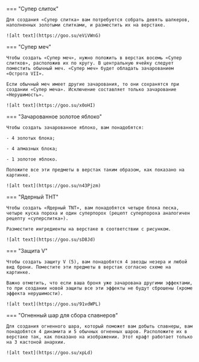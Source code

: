 === "Супер слиток"


    Для создания «Супер слитка» вам потребуется собрать девять шалкеров, наполненных золотыми слитками, и разместить их на верстаке.

    ![alt text](https://goo.su/eViVWnG)


=== "Супер меч"


    Чтобы создать «Супер меч», нужно положить в верстак восемь «Супер слитков», расположив их по кругу. В центральную ячейку следует поместить обычный меч. «Супер меч» будет обладать зачарованием «Острота VII».

    Если обычный меч имеет другие зачарования, то они сохранятся при создании «Супер меча». Исключение составляет только зачарование «Нерушимость».

    ![alt text](https://goo.su/x0oHI)


=== "Зачарованное золотое яблоко"


    Чтобы создать зачарованное яблоко, вам понадобятся:

    - 4 золотых блока;

    - 4 алмазных блока;

    - 1 золотое яблоко.

    Положите все эти предметы в верстак таким образом, как показано на картинке.

    ![alt text](https://goo.su/n43Pjzm)


=== "Ядерный ТНТ"


    Чтобы создать «Ядерный TNT», вам понадобятся четыре блока песка, четыре куска пороха и один суперпорох (рецепт суперпороха аналогичен рецепту «суперслитка»).

    Разместите ингредиенты на верстаке в соответствии с рисунком. 

    ![alt text](https://goo.su/sD8Jd)


=== "Защита V"


    Чтобы создать защиту V (5), вам понадобятся 4 звезды незера и любой вид брони. Поместите эти предметы в верстак согласно схеме на картинке.

    Важно отметить, что если ваша броня уже зачарована другими эффектами, то при создании новой защиты все эти эффекты не будут сброшены (кроме эффекта нерушимости).

    ![alt text](https://goo.su/91vdWPL)


=== "Огненный шар для сбора спавнеров"


    Для создания огненного шара, который поможет вам добыть спавнеры, вам понадобятся 4 динамита и 5 обычных огненных шаров. Расположите их в верстаке так, как показано на изображении. Этот крафт работает только на 3 кастоной анархии.

    ![alt text](https://goo.su/xpLd)